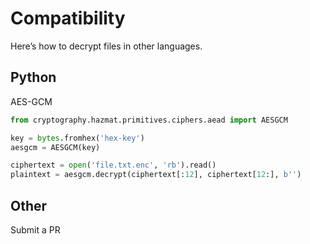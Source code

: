 # Compatibility

Here’s how to decrypt files in other languages.

## Python

AES-GCM

```py
from cryptography.hazmat.primitives.ciphers.aead import AESGCM

key = bytes.fromhex('hex-key')
aesgcm = AESGCM(key)

ciphertext = open('file.txt.enc', 'rb').read()
plaintext = aesgcm.decrypt(ciphertext[:12], ciphertext[12:], b'')
```

## Other

Submit a PR
